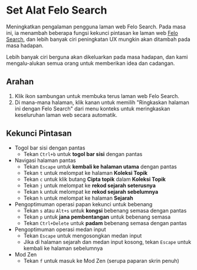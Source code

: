 # Set Alat Felo Search

Meningkatkan pengalaman pengguna laman web Felo Search. Pada masa ini, ia menambah beberapa fungsi kekunci pintasan ke laman web [Felo Search](https://felo.ai), dan lebih banyak ciri peningkatan UX mungkin akan ditambah pada masa hadapan.

Lebih banyak ciri berguna akan dikeluarkan pada masa hadapan, dan kami mengalu-alukan semua orang untuk memberikan idea dan cadangan.

## Arahan

1. Klik ikon sambungan untuk membuka terus laman web Felo Search.
2. Di mana-mana halaman, klik kanan untuk memilih "Ringkaskan halaman ini dengan Felo Search" dari menu konteks untuk meringkaskan keseluruhan laman web secara automatik.

## Kekunci Pintasan

- Togol bar sisi dengan pantas
  - Tekan `Ctrl+b` untuk **togol bar sisi** dengan pantas
- Navigasi halaman pantas
  - Tekan `Escape` untuk **kembali ke halaman utama** dengan pantas
  - Tekan `t` untuk melompat ke halaman **Koleksi Topik**
  - Tekan `c` untuk klik butang **Cipta topik** dalam **Koleksi Topik**
  - Tekan `j` untuk melompat ke **rekod sejarah seterusnya**
  - Tekan `k` untuk melompat ke **rekod sejarah sebelumnya**
  - Tekan `h` untuk melompat ke halaman **Sejarah**
- Pengoptimuman operasi papan kekunci untuk bebenang
  - Tekan `s` atau `Alt+s` untuk **kongsi** bebenang semasa dengan pantas
  - Tekan `p` untuk **jana pembentangan** untuk bebenang semasa
  - Tekan `Ctrl+Delete` untuk **padam** bebenang semasa dengan pantas
- Pengoptimuman operasi medan input
  - Tekan `Escape` untuk mengosongkan medan input
  - Jika di halaman sejarah dan medan input kosong, tekan `Escape` untuk kembali ke halaman sebelumnya
- Mod Zen
  - Tekan `f` untuk masuk ke Mod Zen (serupa paparan skrin penuh)